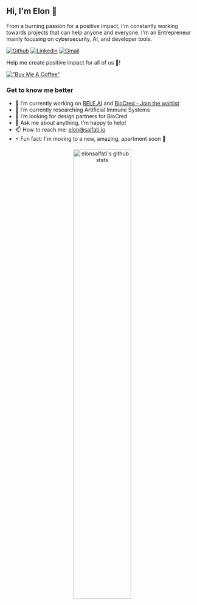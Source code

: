## Hi, I'm Elon 👋

From a burning passion for a positive impact, I'm constantly working towards projects that can help anyone and everyone. I'm an Entrepreneur mainly focusing on cybersecurity, AI, and developer tools.

[![Github](https://img.shields.io/badge/-Github-000?style=flat&logo=Github&logoColor=white)](https://github.com/elonsalfati)
[![Linkedin](https://img.shields.io/badge/-LinkedIn-blue?style=flat&logo=Linkedin&logoColor=white)](https://www.linkedin.com/in/elonsalfati/)
[![Gmail](https://img.shields.io/badge/-Gmail-c14438?style=flat&logo=Gmail&logoColor=white)](mailto:elon@salfati.io)

Help me create positive impact for all of us 🚀!

[!["Buy Me A Coffee"](https://www.buymeacoffee.com/assets/img/custom_images/orange_img.png)](https://www.buymeacoffee.com/elonsalfati)



### Get to know me better
- 🔭 I’m currently working on [RELE.AI](https://rele.ai) and [BioCred - Join the waitlist](https://share-eu1.hsforms.com/14FHpFAIkTFSh3uDemgVMCQew3dz)
- 🌱 I’m currently researching Artificial Immune Systems
- 🤔 I’m looking for design partners for BioCred
- 💬 Ask me about anything, I'm happy to help!
- 📫 How to reach me: elon@salfati.io
- ⚡ Fun fact: I'm moving to a new, amazing, apartment soon 🤩


<div align="center">
  <img width="55%" alt="elonsalfati's github stats" src="https://github-readme-stats.vercel.app/api?username=elonsalfati&show_icons=true&hide_border=true" />
</div>
